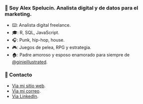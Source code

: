 ### 👋 Soy Alex Spelucín. Analista digital y de datos para el marketing.

- ⌨️: Analista digital freelance.
- 🎓: R, SQL, JavaScript.
- 🎧: Punk, hip-hop, house.
- 🎮: Juegos de pelea, RPG y estrategia.
- 🏠: Padre amoroso y esposo enamorado para siempre de [@ginieillustrated](https://www.instagram.com/ginieillustrated/).

### 📧 Contacto

- [Via mi sitio web](https://spelucin.online/contacto).
- [Via mi correo](mailto:alex@spelucin.online).
- [Via LinkedIn](https://www.linkedin.com/in/alexspelucin/).
